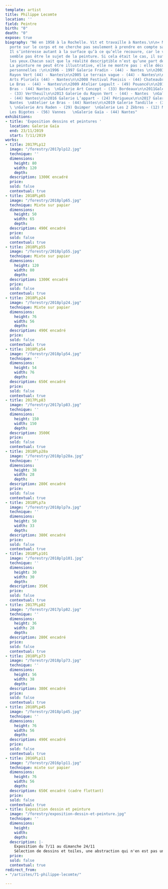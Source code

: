 ```yaml
---
template: artist
title: Philippe Lecomte
location: ''
field: Peintre
birth: "0"
death: "0"
expose: true
biography: "Né en 1958 à la Rochelle. Vit et travaille à Nantes.\n\n« Mon travail
  porte sur le corps et ne cherche pas seulement à prendre en compte sa représentation.
  Il s’intéresse autant à la surface qu’à ce qu’elle recouvre, car le visible ne lui
  semble pas être le sujet de la peinture. Si cela était le cas, il suffirait d’ouvrir
  les yeux.Chacun sait que la réalité descriptible n’est qu’une part de la réalité.
  La peinture ne peut être illustrative, elle ne montre pas : elle découvre. »\n\nExpositions
  personnelles :\n\n1996 - 1997 Galerie Fradin - (44) - Nantes \n\n2003 Galerie du
  Rayon Vert (44) - Nantes\n\n2005 Le terrain vague - (44) - Nantes\n\n2007 Galerie
  Arts Pluriels (44) - Nantes\n\n2008 Festival Poeisis - (44) Chateaubriant   \nAtelier
  Le Bras - (44) - Nantes\n\n2009 Atelier Legault - (49) Pouancé\n\n2010 Atelier Le
  Bras - (44) Nantes  \nGalerie Art Concept - (33) Bordeaux\n\n2011Galerie Tandille
  - (33) Vertheuil\n\n2013 Galerie du Rayon Vert - (44) - Nantes  \nGalerie Anti Reflets
  - (44) Nantes\n\n2016 Galerie L’appart - (24) Périgueux\n\n2017 Galerie Gaïa - (44)
  Nantes  \nAtelier Le Bras - (44) Nantes\n\n2019 Galerie Tandille - (33) Vertheuil
  \ \nGalerie Ars Raden - (29) Quimper  \nGalerie Les 2 Zèbres - (12) Monnes  \nGalerie
  Les Bigotes - (56) Vannes   \nGalerie Gaïa - (44) Nantes"
exhibitions:
- title: 'Exposition dessins et peintures '
  location: Galerie Gaïa
  end: 23/11/2019
  start: 7/11/2019
works:
- title: 2017PLp12
  image: "/forestry/2017plp12.jpg"
  technique: ''
  dimensions:
    height: 80
    width: 120
    depth: 
  description: 1300€ encadré
  price: 
  sold: false
  contextual: true
- title: 2018PLp65
  image: "/forestry/2018plp65.jpg"
  technique: Mixte sur papier
  dimensions:
    height: 50
    width: 65
    depth: 
  description: 490€ encadré
  price: 
  sold: false
  contextual: true
- title: 2018PLp55
  image: "/forestry/2018plp55.jpg"
  technique: Mixte sur papier
  dimensions:
    height: 120
    width: 80
    depth: 
  description: 1300€ encadré
  price: 
  sold: false
  contextual: true
- title: 2018PLp24
  image: "/forestry/2018plp24.jpg"
  technique: Mixte sur papier
  dimensions:
    height: 76
    width: 56
    depth: 
  description: 490€ encadré
  price: 
  sold: false
  contextual: true
- title: 2018PLp54
  image: "/forestry/2018plp54.jpg"
  technique: ''
  dimensions:
    height: 54
    width: 76
    depth: 
  description: 650€ encadré
  price: 
  sold: false
  contextual: true
- title: 2017PLp83
  image: "/forestry/2017plp83.jpg"
  technique: ''
  dimensions:
    height: 150
    width: 150
    depth: 
  description: 3500€
  price: 
  sold: false
  contextual: true
- title: 2018PLp28a
  image: "/forestry/2018plp28a.jpg"
  technique: ''
  dimensions:
    height: 38
    width: 28
    depth: 
  description: 280€ encadré
  price: 
  sold: false
  contextual: true
- title: 2018PLp7a
  image: "/forestry/2018plp7a.jpg"
  technique: ''
  dimensions:
    height: 50
    width: 33
    depth: 
  description: 380€ encadré
  price: 
  sold: false
  contextual: true
- title: 2018PLp101
  image: "/forestry/2018plp101.jpg"
  technique: ''
  dimensions:
    height: 30
    width: 30
    depth: 
  description: 350€
  price: 
  sold: false
  contextual: true
- title: 2017PLp82
  image: "/forestry/2017plp82.jpg"
  technique: ''
  dimensions:
    height: 36
    width: 28
    depth: 
  description: 280€ encadré
  price: 
  sold: false
  contextual: true
- title: 2018PLp73
  image: "/forestry/2018plp73.jpg"
  technique: ''
  dimensions:
    height: 56
    width: 38
    depth: 
  description: 380€ encadré
  price: 
  sold: false
  contextual: true
- title: 2018PLp45
  image: "/forestry/2018plp45.jpg"
  technique: ''
  dimensions:
    height: 76
    width: 56
    depth: 
  description: 490€ encadré
  price: 
  sold: false
  contextual: true
- title: 2016PLp11
  image: "/forestry/2016plp11.jpg"
  technique: mixte sur papier
  dimensions:
    height: 76
    width: 56
    depth: 
  description: 650€ encadré (cadre flottant)
  price: 
  sold: false
  contextual: true
- title: Exposition dessin et peinture
  image: "/forestry/exposition-dessin-et-peinture.jpg"
  technique: ''
  dimensions:
    height: 
    width: 
    depth: 
  description: |-
    Exposition du 7/11 au dimanche 24/11
    Sélection de dessins et toiles, une abstraction qui n'en est pas une, la seule condition pour le savoir est de prendre son temps devant chacune et de se laisser faire et faire confiance à son instinct. La couleur fera le reste.
  price: 
  sold: false
  contextual: true
redirect_from:
- "/artistes/71-philippe-lecomte/"

---
```

